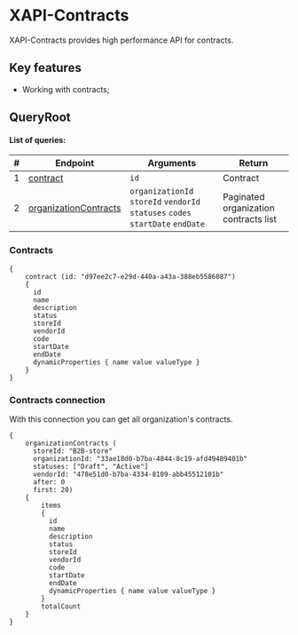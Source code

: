 # XAPI-Contracts

XAPI-Contracts provides high performance API for contracts.

## Key features

- Working with contracts;

## QueryRoot

#### List of queries:

|#|Endpoint|Arguments|Return|
|------|---------|---------|---------|
|1|[contract](#contract)|`id`|Contract|
|2|[organizationContracts](#organizationContracts)|`organizationId` `storeId` `vendorId` `statuses` `codes` `startDate` `endDate`|Paginated organization contracts list|

### Contracts

```
{
    contract (id: "d97ee2c7-e29d-440a-a43a-388eb5586087")
    {
      id
      name
      description
      status
      storeId
      vendorId
      code
      startDate
      endDate
      dynamicProperties { name value valueType }
    }
}
```

### Contracts connection

With this connection you can get all organization's contracts.
```
{
    organizationContracts (
      storeId: "B2B-store"
      organizationId: "33ae18d0-b7ba-4844-8c19-afd49489401b"
      statuses: ["Draft", "Active"]
      vendorId: "478e51d0-b7ba-4334-8109-abb45512101b"
      after: 0
      first: 20)
    {
        items
        {
          id
          name
          description
          status
          storeId
          vendorId
          code
          startDate
          endDate
          dynamicProperties { name value valueType }
        }
        totalCount
    }
}
```
